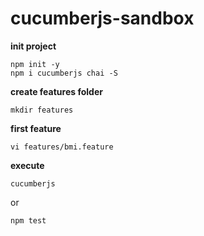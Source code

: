 # cucumberjs-sandbox

**init project**

```
npm init -y
npm i cucumberjs chai -S
```

**create features folder**

`mkdir features`

**first feature**

`vi features/bmi.feature`

**execute**

`cucumberjs`

or

`npm test`
